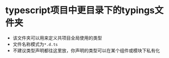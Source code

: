 # typescript项目中更目录下的typings文件夹
- 该文件夹可以用来定义共项目全局使用的类型
- 文件名称模式为`*.d.ts`
- 不建议类型声明都往这里放，你声明的类型可以在某个组件或模块下私有化
